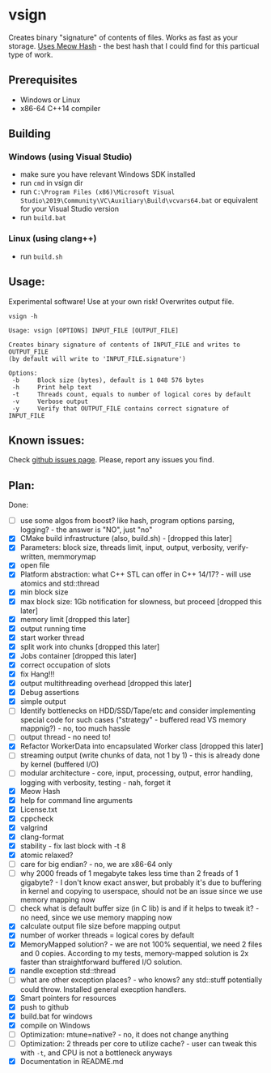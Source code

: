 # vsign

Creates binary "signature" of contents of files. 
Works as fast as your storage. 
[Uses Meow Hash](https://github.com/cmuratori/meow_hash) - 
the best hash that I could find for this particual type of work.

## Prerequisites

 - Windows or Linux
 - x86-64 C++14 compiler

## Building

### Windows (using Visual Studio)

 - make sure you have relevant Windows SDK installed
 - run `cmd` in vsign dir
 - run `C:\Program Files (x86)\Microsoft Visual Studio\2019\Community\VC\Auxiliary\Build\vcvars64.bat` or equivalent for your Visual Studio version
 - run `build.bat`

### Linux (using clang++)

 - run `build.sh`

## Usage:

Experimental software! Use at your own risk! 
Overwrites output file.

```
vsign -h

Usage: vsign [OPTIONS] INPUT_FILE [OUTPUT_FILE]

Creates binary signature of contents of INPUT_FILE and writes to OUTPUT_FILE
(by default will write to 'INPUT_FILE.signature')

Options:
 -b		Block size (bytes), default is 1 048 576 bytes
 -h		Print help text
 -t		Threads count, equals to number of logical cores by default 
 -v		Verbose output
 -y		Verify that OUTPUT_FILE contains correct signature of INPUT_FILE
```

## Known issues:

Check [github issues page](https://github.com/ivan-cx/vsign/issues).
Please, report any issues you find.

## Plan:

Done:
 * [ ] use some algos from boost? like hash, program options parsing, logging? - the answer is "NO", just "no"
 * [x] CMake build infrastructure (also, build.sh) - [dropped this later]
 * [x] Parameters: block size, threads limit, input, output, verbosity, verify-written, memmorymap
 * [x] open file 
 * [x] Platform abstraction: what C++ STL can offer in C++ 14/17? - will use atomics and std::thread
 * [x] min block size
 * [x] max block size: 1Gb notification for slowness, but proceed [dropped this later]
 * [x] memory limit [dropped this later]
 * [x] output running time
 * [x] start worker thread
 * [x] split work into chunks [dropped this later]
 * [x] Jobs container [dropped this later]
 * [x] correct occupation of slots
 * [x] fix Hang!!!
 * [x] output multithreading overhead [dropped this later]
 * [x] Debug assertions
 * [x] simple output
 * [ ] Identify bottlenecks on HDD/SSD/Tape/etc and consider implementing special code for such cases ("strategy" - buffered read VS memory mappnig?) - no, too much hassle
 * [ ] output thread - no need to!
 * [x] Refactor WorkerData into encapsulated Worker class [dropped this later]
 * [ ] streaming output (write chunks of data, not 1 by 1) - this is already done by kernel (buffered I/O)
 * [ ] modular architecture - core, input, processing, output, error handling, logging with verbosity, testing - nah, forget it
 * [x] Meow Hash
 * [x] help for command line arguments
 * [x] License.txt
 * [x] cppcheck
 * [x] valgrind
 * [x] clang-format
 * [x] stability - fix last block with -t 8
 * [x] atomic relaxed?
 * [ ] care for big endian? - no, we are x86-64 only
 * [ ] why 2000 freads of 1 megabyte takes less time than 2 freads of 1 gigabyte? - I don't know exact answer, but probably it's due to buffering in kernel and copying to userspace, should not be an issue since we use memory mapping now
 * [ ] check what is default buffer size (in C lib) is and if it helps to tweak it? - no need, since we use memory mapping now
 * [x] calculate output file size before mapping output
 * [x] number of worker threads = logical cores by default
 * [x] MemoryMapped solution? - we are not 100% sequential, we need 2 files and 0 copies. According to my tests, memory-mapped solution is 2x faster than straightforward buffered I/O solution.
 * [x] nandle exception std::thread
 * [ ] what are other exception places? - who knows? any std::stuff potentially could throw. Installed general execption handlers.
 * [x] Smart pointers for resources
 * [x] push to github
 * [x] build.bat for windows
 * [x] compile on Windows
 * [ ] Optimization: mtune=native? - no, it does not change anything
 * [ ] Optimization: 2 threads per core to utilize cache? - user can tweak this with `-t`, and CPU is not a bottleneck anyways
 * [x] Documentation in README.md
